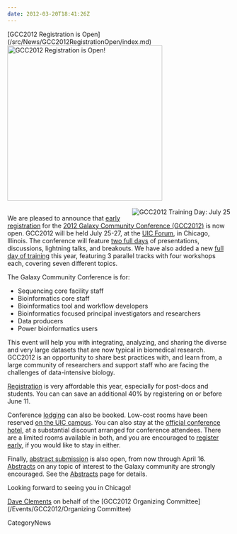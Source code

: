 ```yaml
---
date: 2012-03-20T18:41:26Z
---
```

<div class='newsItemHeader'>[GCC2012 Registration is Open](/src/News/GCC2012RegistrationOpen/index.md)</div>

<div class='right'><a href='/Events/GCC2012/Register'><img src='/Events/GCC2012/GCC2012LogoWide400.png' alt='GCC2012 Registration is Open!' width="350" /></a><br /><br /><a href='/Events/GCC2012/TrainingDay'><img src='/Events/GCC2012/GCC2012TrainingDayLogo.png' alt='GCC2012 Training Day: July 25' align="right" /></a></div>

We are pleased to announce that [early registration](/src/Events/GCC2012/Register/index.md) for the [2012 Galaxy Community Conference (GCC2012)](/src/Events/GCC2012/index.md) is now open.  GCC2012 will be held July 25-27, at the [UIC Forum](http://www.uic.edu/depts/uicforum/), in Chicago, Illinois.  The conference will feature [two full days](/Events/GCC2012/Program ) of presentations, discussions, lightning talks, and breakouts.  We have also added a new [full day of training](/src/Events/GCC2012/TrainingDay/index.md) this year, featuring 3 parallel tracks with four workshops each, covering seven different topics.

The Galaxy Community Conference is for:
* Sequencing core facility staff
* Bioinformatics core staff
* Bioinformatics tool and workflow developers
* Bioinformatics focused principal investigators and researchers
* Data producers
* Power bioinformatics users 

This event will help you with integrating, analyzing, and sharing the diverse and very large datasets that are now typical in biomedical research.  GCC2012 is an opportunity to share best practices with, and learn from, a large community of researchers and support staff who are facing the challenges of data-intensive biology. 

[Registration](/src/Events/GCC2012/Register/index.md) is very affordable this year, especially for post-docs and students. You can can save an additional 40% by registering on or before June 11.  

Conference [lodging](/src/Events/GCC2012/Logistics/index.md#lodging) can also be booked.  Low-cost rooms have been reserved [on the UIC campus](/src/Events/GCC2012/Logistics/index.md#james-stuckel-towers).  You can also stay at the [official conference hotel](/src/Events/GCC2012/Logistics/index.md#crowne-plaza-chicago-metro-downtown), at a substantial discount arranged for conference attendees.  There are a limited rooms available in both, and you are encouraged to [register early](/src/Events/GCC2012/Register/index.md), if you would like to stay in either.

Finally, [abstract submission](/src/Events/GCC2012/Abstracts/index.md) is also open, from now through April 16.  [Abstracts](/src/Events/GCC2012/Abstracts/index.md) on any topic of interest to the Galaxy community are strongly encouraged.  See the [Abstracts](/src/Events/GCC2012/Abstracts/index.md) page for details.

Looking forward to seeing you in Chicago!

[Dave Clements](/src/DaveClements/index.md) on behalf of the [GCC2012 Organizing Committee](/Events/GCC2012/Organizing Committee)


CategoryNews
